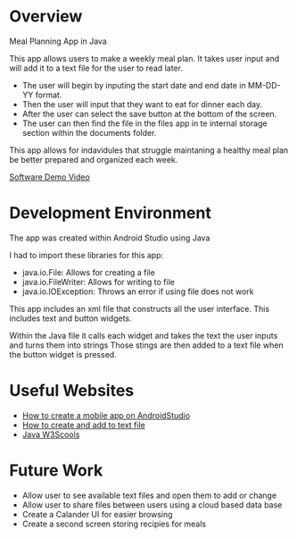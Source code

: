 # Overview

Meal Planning App in Java

This app allows users to make a weekly meal plan. It takes user input and will add it to a text file for the user to read later. 
- The user will begin by inputing the start date and end date in MM-DD-YY format.
- Then the user will input that they want to eat for dinner each day.
- After the user can select the save button at the bottom of the screen. 
- The user can then find the file in the files app in te internal storage section within the documents folder.

This app allows for indavidules that struggle maintaning a healthy meal plan be better prepared and organized each week. 

[Software Demo Video](https://www.youtube.com/watch?v=BAqPbz5N-Vg)

# Development Environment

The app was created within Android Studio using Java

I had to import these libraries for this app:
- java.io.File: Allows for creating a file
- java.io.FileWriter: Allows for writing to file
- java.io.IOException: Throws an error if using file does not work

This app includes an xml file that constructs all the user interface. 
This includes text and button widgets.

Within the Java file it calls each widget and takes the text the user inputs and turns them into strings
Those stings are then added to a text file when the button widget is pressed.

# Useful Websites

* [How to create a mobile app on AndroidStudio](https://www.youtube.com/watch?v=uPkjgVv5Ioc)
* [How to create and add to text file](https://stackoverflow.com/questions/8152125/how-to-create-text-file-and-insert-data-to-that-file-on-android)
* [Java W3Scools](https://www.w3schools.com/java/default.asp)

# Future Work

* Allow user to see available text files and open them to add or change
* Allow user to share files between users using a cloud based data base
* Create a Calander UI for easier browsing
* Create a second screen storing recipies for meals

